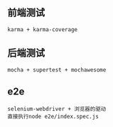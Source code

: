 ## 前端测试
```
karma + karma-coverage
```
## 后端测试
```
mocha + supertest + mochawesome
```
## e2e
```
selenium-webdriver + 浏览器的驱动
直接执行node e2e/index.spec.js
```

